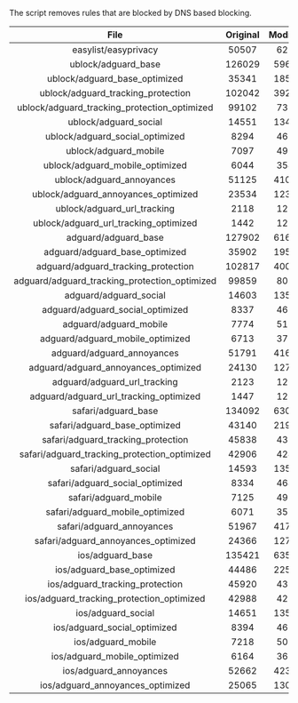 The script removes rules that are blocked by DNS based blocking.


| File | Original | Modified |
|:----:|:-----:|:-----:|
| easylist/easyprivacy | 50507 | 6217 |
| ublock/adguard_base | 126029 | 59656 |
| ublock/adguard_base_optimized | 35341 | 18545 |
| ublock/adguard_tracking_protection | 102042 | 39288 |
| ublock/adguard_tracking_protection_optimized | 99102 | 7316 |
| ublock/adguard_social | 14551 | 13479 |
| ublock/adguard_social_optimized | 8294 | 4611 |
| ublock/adguard_mobile | 7097 | 4961 |
| ublock/adguard_mobile_optimized | 6044 | 3546 |
| ublock/adguard_annoyances | 51125 | 41082 |
| ublock/adguard_annoyances_optimized | 23534 | 12394 |
| ublock/adguard_url_tracking | 2118 | 1257 |
| ublock/adguard_url_tracking_optimized | 1442 | 1254 |
| adguard/adguard_base | 127902 | 61630 |
| adguard/adguard_base_optimized | 35902 | 19568 |
| adguard/adguard_tracking_protection | 102817 | 40006 |
| adguard/adguard_tracking_protection_optimized | 99859 | 8021 |
| adguard/adguard_social | 14603 | 13538 |
| adguard/adguard_social_optimized | 8337 | 4654 |
| adguard/adguard_mobile | 7774 | 5136 |
| adguard/adguard_mobile_optimized | 6713 | 3714 |
| adguard/adguard_annoyances | 51791 | 41688 |
| adguard/adguard_annoyances_optimized | 24130 | 12713 |
| adguard/adguard_url_tracking | 2123 | 1263 |
| adguard/adguard_url_tracking_optimized | 1447 | 1260 |
| safari/adguard_base | 134092 | 63072 |
| safari/adguard_base_optimized | 43140 | 21989 |
| safari/adguard_tracking_protection | 45838 | 4390 |
| safari/adguard_tracking_protection_optimized | 42906 | 4244 |
| safari/adguard_social | 14593 | 13522 |
| safari/adguard_social_optimized | 8334 | 4641 |
| safari/adguard_mobile | 7125 | 4996 |
| safari/adguard_mobile_optimized | 6071 | 3575 |
| safari/adguard_annoyances | 51967 | 41784 |
| safari/adguard_annoyances_optimized | 24366 | 12786 |
| ios/adguard_base | 135421 | 63590 |
| ios/adguard_base_optimized | 44486 | 22505 |
| ios/adguard_tracking_protection | 45920 | 4397 |
| ios/adguard_tracking_protection_optimized | 42988 | 4251 |
| ios/adguard_social | 14651 | 13553 |
| ios/adguard_social_optimized | 8394 | 4655 |
| ios/adguard_mobile | 7218 | 5037 |
| ios/adguard_mobile_optimized | 6164 | 3613 |
| ios/adguard_annoyances | 52662 | 42371 |
| ios/adguard_annoyances_optimized | 25065 | 13077 |